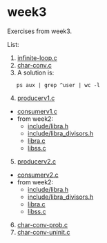 # week3

Exercises from week3.

List:
1. [infinite-loop.c](infinite-loop.c)
2. [char-conv.c](char-conv.c)
3. A solution is:
```shell
   ps aux | grep ^user | wc -l
```
4. [producerv1.c](producerv1.c)
  - [consumerv1.c](consumerv1.c)
  - from week2:
    + [include/libra.h](include/libra.h)
    + [include/libra\_divisors.h](include/libra_divisors.h)
    + [libra.c](libra.c)
    + [libss.c](libss.c)
5. [producerv2.c](producerv2.c)
  - [consumerv2.c](consumerv2.c)
  - from week2:
    + [include/libra.h](include/libra.h)
    + [include/libra\_divisors.h](include/libra_divisors.h)
    + [libra.c](libra.c)
    + [libss.c](libss.c)
6. [char-conv-prob.c](char-conv-prob.c)
7. [char-conv-uninit.c](char-conv-uninit.c)


